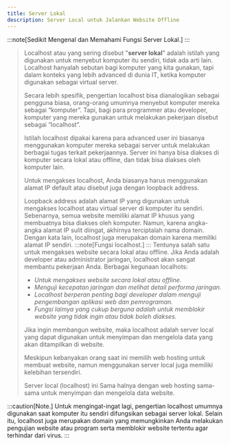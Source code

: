 ```yaml
---
title: Server Lokal
description: Server Local untuk Jalankan Website Offline
---
```


:::note[Sedikit Mengenal dan Memahami Fungsi Server Lokal.]
:::
> Localhost atau yang sering disebut "**server lokal**" adalah istilah yang digunakan untuk menyebut komputer itu sendiri, tidak ada arti lain. Localhost hanyalah sebutan bagi komputer yang kita gunakan, tapi dalam konteks yang lebih advanced di dunia IT, ketika komputer digunakan sebagai virtual server. 
>
> Secara lebih spesifik, pengertian localhost bisa dianalogikan sebagai pengguna biasa, orang-orang umumnya menyebut komputer mereka sebagai “komputer”. Tapi, bagi para programmer atau developer, komputer yang mereka gunakan untuk melakukan pekerjaan disebut sebagai “localhost”.
>
> Istilah localhost dipakai karena para advanced user ini biasanya menggunakan komputer mereka sebagai server untuk melakukan berbagai tugas terkait pekerjaannya. Server ini hanya bisa diakses di komputer secara lokal atau offline, dan tidak bisa diakses oleh komputer lain.
>
> Untuk mengakses localhost, Anda biasanya harus menggunakan alamat IP default atau disebut juga dengan loopback address.
>
> Loopback address adalah alamat IP yang digunakan untuk mengakses localhost atau virtual server di komputer itu sendiri. Sebenarnya, semua website memiliki alamat IP khusus yang membuatnya bisa diakses oleh komputer. Namun, karena angka-angka alamat IP sulit diingat, akhirnya terciptalah nama domain. Dengan kata lain, localhost juga merupakan domain karena memiliki alamat IP sendiri.
:::note[Fungsi localhost.]
:::
> Tentunya salah satu untuk mengakses website secara lokal atau offline. Jika Anda adalah developer atau administrator jaringan, localhost akan sangat membantu pekerjaan Anda.
> Berbagai kegunaan localhots:
> - _Untuk mengakses website secara lokal atau offline._
> - _Menguji kecepatan jaringan dan melihat detail performa jaringan._
> - _Localhost berperan penting bagi developer dalam menguji pengembangan aplikasi web dan pemrograman._
> - _Fungsi laimya yang cukup berguna adalah untuk memblokir website yang tidak ingin atau tidak boleh diakses._
>
> Jika ingin membangun website, maka localhost adalah server local yang dapat digunakan untuk menyimpan dan mengelola data yang akan ditampilkan di website.
>
> Meskipun kebanyakan orang saat ini memilih web hosting untuk membuat website, namun menggunakan server local juga memiliki kelebihan tersendiri.
>
> Server local (localhost) ini Sama halnya dengan web hosting sama-sama untuk menyimpan dan mengelola data website.

:::caution[Note.]
Untuk mengingat-ingat lagi, pengertian localhost umumnya digunakan saat komputer itu sendiri difungsikan sebagai server lokal. Selain itu, localhost juga merupakan domain yang memungkinkan Anda melakukan pengujian website atau program serta memblokir website tertentu agar terhindar dari virus.
:::

